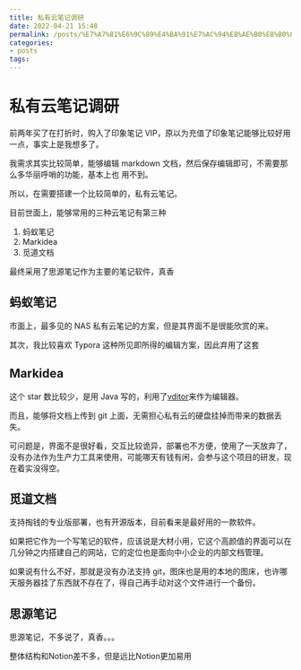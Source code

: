 ```yaml
---
title: 私有云笔记调研
date: 2022-04-21 15:48
permalink: /posts/%E7%A7%81%E6%9C%89%E4%BA%91%E7%AC%94%E8%AE%B0%E8%B0%83%E7%A0%94
categories:
- posts
tags: 
---
```

# 私有云笔记调研

前两年买了在打折时，购入了印象笔记 VIP，原以为充值了印象笔记能够比较好用一点，事实上是我想多了。

我需求其实比较简单，能够编辑 markdown 文档，然后保存编辑即可，不需要那么多华丽呼哨的功能，基本上也 用不到。

所以，在需要搭建一个比较简单的，私有云笔记。

目前世面上，能够常用的三种云笔记有第三种

1. 蚂蚁笔记
2. Markidea
3. 觅道文档

最终采用了思源笔记作为主要的笔记软件，真香

## 蚂蚁笔记

市面上，最多见的 NAS 私有云笔记的方案，但是其界面不是很能欣赏的来。

其次，我比较喜欢 Typora 这种所见即所得的编辑方案，因此弃用了这套

## Markidea

这个 star 数比较少，是用 Java 写的，利用了[vditor](https://hacpai.com/article/1549638745630)来作为编辑器。

而且，能够将文档上传到 git 上面，无需担心私有云的硬盘挂掉而带来的数据丢失。

可问题是，界面不是很好看，交互比较诡异，部署也不方便，使用了一天放弃了，没有办法作为生产力工具来使用，可能哪天有钱有闲，会参与这个项目的研发，现在着实没得空。

## 觅道文档

支持掏钱的专业版部署，也有开源版本，目前看来是最好用的一款软件。

如果把它作为一个写笔记的软件，应该说是大材小用，它这个高颜值的界面可以在几分钟之内搭建自己的网站，它的定位也是面向中小企业的内部文档管理。

如果说有什么不好，那就是没有办法支持 git，图床也是用的本地的图床，也许哪天服务器挂了东西就不存在了，得自己再手动对这个文件进行一个备份。

## 思源笔记

思源笔记，不多说了，真香。。。

整体结构和Notion差不多，但是远比Notion更加易用
